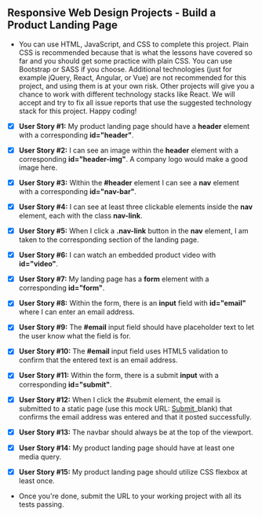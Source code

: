 ## Responsive Web Design Projects - Build a Product Landing Page

* You can use HTML, JavaScript, and CSS to complete this project. Plain CSS is recommended because that is what the lessons have covered so far and you should get some practice with plain CSS. You can use Bootstrap or SASS if you choose. Additional technologies (just for example jQuery, React, Angular, or Vue) are not recommended for this project, and using them is at your own risk. Other projects will give you a chance to work with different technology stacks like React. We will accept and try to fix all issue reports that use the suggested technology stack for this project. Happy coding!

- [x] **User Story #1:** My product landing page should have a **header** element with a corresponding **id="header"**.

- [x] **User Story #2:** I can see an image within the **header** element with a corresponding **id="header-img"**. A company logo would make a good image here.

- [x] **User Story #3:** Within the **#header** element I can see a **nav** element with a corresponding **id="nav-bar"**.

- [x] **User Story #4:** I can see at least three clickable elements inside the **nav** element, each with the class **nav-link**.

- [x] **User Story #5:** When I click a **.nav-link** button in the **nav** element, I am taken to the corresponding section of the landing page.

- [x] **User Story #6:** I can watch an embedded product video with **id="video"**.

- [x] **User Story #7:** My landing page has a **form** element with a corresponding **id="form"**.

- [x] **User Story #8:** Within the form, there is an **input** field with **id="email"** where I can enter an email address.

- [x] **User Story #9:** The **#email** input field should have placeholder text to let the user know what the field is for.

- [x] **User Story #10:** The **#email** input field uses HTML5 validation to confirm that the entered text is an email address.

- [x] **User Story #11:** Within the form, there is a submit **input** with a corresponding **id="submit"**.

- [x] **User Story #12:** When I click the #submit element, the email is submitted to a static page (use this mock URL:  [Submit](https://www.freecodecamp.com/email-submit)_blank) that confirms the email address was entered and that it posted successfully.

- [x] **User Story #13:** The navbar should always be at the top of the viewport.

- [x] **User Story #14:** My product landing page should have at least one media query.

- [x] **User Story #15:** My product landing page should utilize CSS flexbox at least once.

* Once you're done, submit the URL to your working project with all its tests passing.